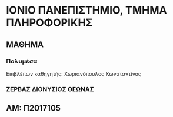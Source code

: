 # ΙΟΝΙΟ ΠΑΝΕΠΙΣΤΗΜΙΟ, ΤΜΗΜΑ ΠΛΗΡΟΦΟΡΙΚΗΣ 
## ΜΑΘΗΜΑ
### Πολυμέσα  
Επιβλέπων καθηγητής: Χωριανόπουλος Κωνσταντίνος 
### ΖΕΡΒΑΣ ΔΙΟΝΥΣΙΟΣ ΘΕΩΝΑΣ
## ΑΜ: Π2017105
